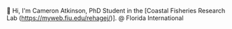 👋 Hi, I'm Cameron Atkinson, PhD Student in the [Coastal Fisheries Research Lab (https://myweb.fiu.edu/rehagej/)]. @ Florida International 


